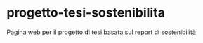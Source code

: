 # progetto-tesi-sostenibilita
Pagina web per il progetto di tesi basata sul report di sostenibilità
